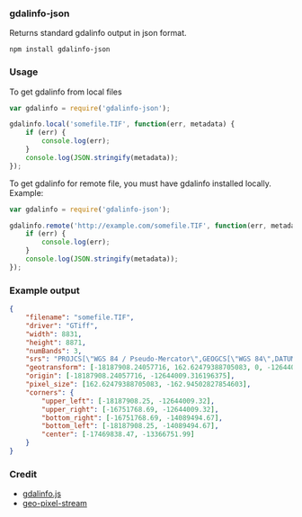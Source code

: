 ### gdalinfo-json

Returns standard gdalinfo output in json format.

    npm install gdalinfo-json

### Usage

To get gdalinfo from local files

```javascript
var gdalinfo = require('gdalinfo-json');

gdalinfo.local('somefile.TIF', function(err, metadata) {
    if (err) {
        console.log(err);
    }
    console.log(JSON.stringify(metadata));
});

```

To get gdalinfo for remote file, you must have gdalinfo installed locally. Example:

```javascript
var gdalinfo = require('gdalinfo-json');

gdalinfo.remote('http://example.com/somefile.TIF', function(err, metadata) {
    if (err) {
        console.log(err);
    }
    console.log(JSON.stringify(metadata));
});

```

### Example output

```json
{
    "filename": "somefile.TIF",
    "driver": "GTiff",
    "width": 8831,
    "height": 8871,
    "numBands": 3,
    "srs": "PROJCS[\"WGS 84 / Pseudo-Mercator\",GEOGCS[\"WGS 84\",DATUM[\"WGS_1984\",SPHEROID[\"WGS 84\",6378137,298.257223563,AUTHORITY[\"EPSG\",\"7030\"]],AUTHORITY[\"EPSG\",\"6326\"]],PRIMEM[\"Greenwich\",0],UNIT[\"degree\",0.0174532925199433],AUTHORITY[\"EPSG\",\"4326\"]],PROJECTION[\"Mercator_1SP\"],PARAMETER[\"central_meridian\",0],PARAMETER[\"scale_factor\",1],PARAMETER[\"false_easting\",0],PARAMETER[\"false_northing\",0],UNIT[\"metre\",1,AUTHORITY[\"EPSG\",\"9001\"]],EXTENSION[\"PROJ4\",\"+proj=merc +a=6378137 +b=6378137 +lat_ts=0.0 +lon_0=0.0 +x_0=0.0 +y_0=0 +k=1.0 +units=m +nadgrids=@null +wktext  +no_defs\"],AUTHORITY[\"EPSG\",\"3857\"]]",
    "geotransform": [-18187908.24057716, 162.62479388705083, 0, -12644009.316196375, 0, -162.94502827854603],
    "origin": [-18187908.24057716, -12644009.316196375],
    "pixel_size": [162.62479388705083, -162.94502827854603],
    "corners": {
        "upper_left": [-18187908.25, -12644009.32],
        "upper_right": [-16751768.69, -12644009.32],
        "bottom_right": [-16751768.69, -14089494.67],
        "bottom_left": [-18187908.25, -14089494.67],
        "center": [-17469838.47, -13366751.99]
    }
}

```

### Credit

- [gdalinfo.js](https://github.com/naturalatlas/node-gdal/blob/master/examples/gdalinfo.js)
- [geo-pixel-stream](https://github.com/mapbox/geo-pixel-stream)
